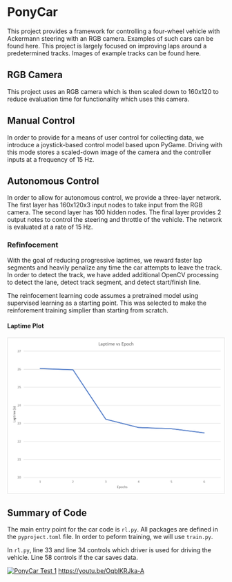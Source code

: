 # PonyCar
This project provides a framework for controlling a four-wheel vehicle with Ackermann steering with an RGB camera.  Examples of such cars can be found here.  This project is largely focused on improving laps around a predetermined tracks.  Images of example tracks can be found here.

## RGB Camera
This project uses an RGB camera which is then scaled down to 160x120 to reduce evaluation time for functionality which uses this camera.

## Manual Control
In order to provide for a means of user control for collecting data, we introduce a joystick-based control model based upon PyGame.  Driving with this mode stores a scaled-down image of the camera and the controller inputs at a frequency of 15 Hz.

## Autonomous Control
In order to allow for autonomous control, we provide a three-layer network.  The first layer has 160x120x3 input nodes to take input from the RGB camera.  The second layer has 100 hidden nodes.  The final layer provides 2 output notes to control the steering and throttle of the vehicle.  The network is evaluated at a rate of 15 Hz.

### Refinfocement
With the goal of reducing progressive laptimes, we reward faster lap segments and heavily penalize any time the car attempts to leave the track.  In order to detect the track, we have added additional OpenCV processing to detect the lane, detect track segment, and detect start/finish line.

The reinfocement learning code assumes a pretrained model using supervised learning as a starting point.  This was selected to make the reinforement training simplier than starting from scratch.

#### Laptime Plot
![Laptimes vs Epocs](imgs/laptime_plot.png)

## Summary of Code
The main entry point for the car code is `rl.py`.  All packages are defined in the `pyproject.toml` file.  In order to peform training, we will use `train.py`.

In `rl.py`, line 33 and line 34 controls which driver is used for driving the vehicle.  Line 58 controls if the car saves data.

[![PonyCar Test 1](https://img.youtube.com/vi/OqblKRJka-A/0.jpg)](https://www.youtube.com/watch?v=OqblKRJka-A)
https://youtu.be/OqblKRJka-A